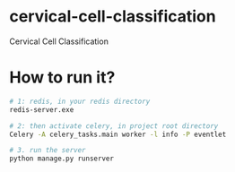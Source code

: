 # cervical-cell-classification
Cervical Cell Classification



# How to run it?

```bash
# 1: redis, in your redis directory
redis-server.exe

# 2: then activate celery, in project root directory
Celery -A celery_tasks.main worker -l info -P eventlet

# 3. run the server
python manage.py runserver

```









